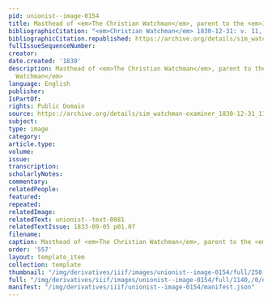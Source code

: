 ```yaml
---
pid: unionist--image-0154
title: Masthead of <em>The Christian Watchman</em>, parent to the <em>Juvenile Watchman</em>
bibliographicCitation: "<em>Christian Watchman</em> 1830-12-31: v. 11, n. 53"
bibliographicCitation.republished: https://archive.org/details/sim_watchman-examiner_1830-12-31_11_53
fullIssueSequenceNumber: 
creator: 
date.created: '1830'
description: Masthead of <em>The Christian Watchman</em>, parent to the <em>Juvenile
  Watchman</em>
language: English
publisher: 
IsPartOf: 
rights: Public Domain
source: https://archive.org/details/sim_watchman-examiner_1830-12-31_11_53
subject: 
type: image
category: 
article.type: 
volume: 
issue: 
transcription: 
scholarlyNotes: 
commentary: 
relatedPeople: 
featured: 
repeated: 
relatedImage: 
relatedText: unionist--text-0081
relatedTextIssue: 1833-09-05 p01.07
filename: 
caption: Masthead of <em>The Christian Watchman</em>, parent to the <em>Juvenile Watchman</em>
order: '557'
layout: template_item
collection: template
thumbnail: "/img/derivatives/iiif/images/unionist--image-0154/full/250,/0/default.jpg"
full: "/img/derivatives/iiif/images/unionist--image-0154/full/1140,/0/default.jpg"
manifest: "/img/derivatives/iiif/unionist--image-0154/manifest.json"
---
```

